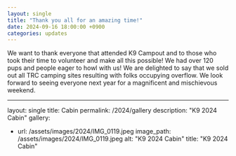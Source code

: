 ```yaml
---
layout: single
title: "Thank you all for an amazing time!"
date: 2024-09-16 18:00:00 +0900
categories: updates
---
```

We want to thank everyone that attended K9 Campout and to those who took their time to volunteer and make all this possible! We had over 120 pups and people eager to howl with us! We are delighted to say that we sold out all TRC camping sites resulting with folks occupying overflow. We look forward to seeing everyone next year for a magnificent and mischievous weekend.

---
layout: single
title: Cabin
permalink: /2024/gallery
description: "K9 2024 Cabin"
gallery:
  - url: /assets/images/2024/IMG_0119.jpeg
    image_path: /assets/images/2024/IMG_0119.jpeg
    alt: "K9 2024 Cabin"
    title: "K9 2024 Cabin"

